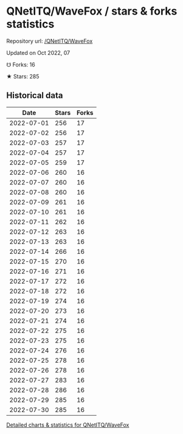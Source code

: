 # QNetITQ/WaveFox / stars & forks statistics

Repository url: [/QNetITQ/WaveFox](https://github.com/QNetITQ/WaveFox)

Updated on Oct 2022, 07

☋ Forks: 16

★ Stars: 285

## Historical data
| Date | Stars | Forks |
|------|-------|-------|
| 2022-07-01 | 256 | 17 | 
| 2022-07-02 | 256 | 17 | 
| 2022-07-03 | 257 | 17 | 
| 2022-07-04 | 257 | 17 | 
| 2022-07-05 | 259 | 17 | 
| 2022-07-06 | 260 | 16 | 
| 2022-07-07 | 260 | 16 | 
| 2022-07-08 | 260 | 16 | 
| 2022-07-09 | 261 | 16 | 
| 2022-07-10 | 261 | 16 | 
| 2022-07-11 | 262 | 16 | 
| 2022-07-12 | 263 | 16 | 
| 2022-07-13 | 263 | 16 | 
| 2022-07-14 | 266 | 16 | 
| 2022-07-15 | 270 | 16 | 
| 2022-07-16 | 271 | 16 | 
| 2022-07-17 | 272 | 16 | 
| 2022-07-18 | 272 | 16 | 
| 2022-07-19 | 274 | 16 | 
| 2022-07-20 | 273 | 16 | 
| 2022-07-21 | 274 | 16 | 
| 2022-07-22 | 275 | 16 | 
| 2022-07-23 | 275 | 16 | 
| 2022-07-24 | 276 | 16 | 
| 2022-07-25 | 278 | 16 | 
| 2022-07-26 | 278 | 16 | 
| 2022-07-27 | 283 | 16 | 
| 2022-07-28 | 286 | 16 | 
| 2022-07-29 | 285 | 16 | 
| 2022-07-30 | 285 | 16 | 


[Detailed charts & statistics for QNetITQ/WaveFox](https://reviewgithub.com/rep/QNetITQ/WaveFox)
